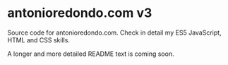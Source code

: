 # antonioredondo.com v3

Source code for antonioredondo.com. Check in detail my ES5 JavaScript, HTML and CSS skills.

A longer and more detailed README text is coming soon.
